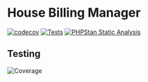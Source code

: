 # House Billing Manager

[![codecov](https://codecov.io/gh/alphaolomi/biller/graph/badge.svg?token=uJYDVMG4zh)](https://codecov.io/gh/alphaolomi/biller)
[![Tests](https://github.com/alphaolomi/biller/actions/workflows/tests.yml/badge.svg)](https://github.com/alphaolomi/biller/actions/workflows/tests.yml)
[![PHPStan Static Analysis](https://github.com/alphaolomi/biller/actions/workflows/phpstan.yml/badge.svg)](https://github.com/alphaolomi/biller/actions/workflows/phpstan.yml)

## Testing

![Coverage](https://codecov.io/gh/alphaolomi/biller/graphs/sunburst.svg?token=uJYDVMG4zh)
